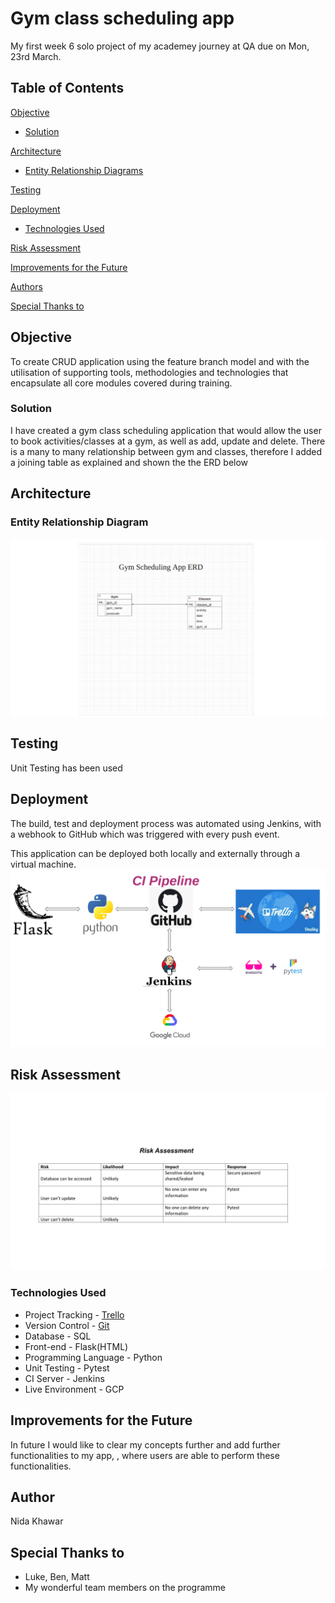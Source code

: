 # Gym class scheduling app

My first week 6 solo project of my academey journey at QA due on Mon, 23rd March.

## Table of Contents
[Objective](#objective)
   * [Solution](#solution)
   
[Architecture](#architecture)
   * [Entity Relationship Diagrams](#erd)
   
[Testing](#testing)

[Deployment](#depl)
   * [Technologies Used](#tech)
   
[Risk Assessment](#risk)

[Improvements for the Future](#improve)

[Authors](#auth)

[Special Thanks to](#thanks)


<a name="objective"></a>
## Objective

To create CRUD application using the feature branch model and with the utilisation of supporting tools, methodologies and technologies that encapsulate all core modules covered during training.


<a name="solution"></a>
### Solution

I have created a gym class scheduling application that would allow the user to book activities/classes at a gym, as well as add, update and delete.
There is a many to many relationship between gym and classes, therefore I added a joining table as explained and shown the the ERD below

<a name="architecture"></a>
## Architecture
<a name="erd"></a>
### Entity Relationship Diagram
![ERD](/Project1-Documentation/new-erd.png)

<a name="testing"></a>
## Testing
Unit Testing has been used

<a name="depl"></a>
## Deployment

The build, test and deployment process was automated using Jenkins, with a webhook to GitHub which was triggered with every push event.

This application can be deployed both locally and externally through a virtual machine.
![Deployment Pipeline](/Project1-Documentation/Screenshot-ci.png)

<a name="risk"></a>
## Risk Assessment

![Risk Assessment](/Project1-Documentation/risk-assessment.png)

<a name="tech"></a>
### Technologies Used

* Project Tracking - [Trello](https://trello.com/b/M97Vmn5V/devops-project)
* Version Control - [Git](https://github.com/nidakhawar/gym-schedule)
* Database - SQL
* Front-end - Flask(HTML)
* Programming Language - Python
* Unit Testing - Pytest
* CI Server - Jenkins 
* Live Environment - GCP

<a name="improve"></a>
## Improvements for the Future

In future I would like to clear my concepts further and add further functionalities to my app, , where users are able to perform these functionalities.

<a name="auth"></a>
## Author

Nida Khawar

<a name="thanks"></a>
## Special Thanks to

* Luke, Ben, Matt
* My wonderful team members on the programme
